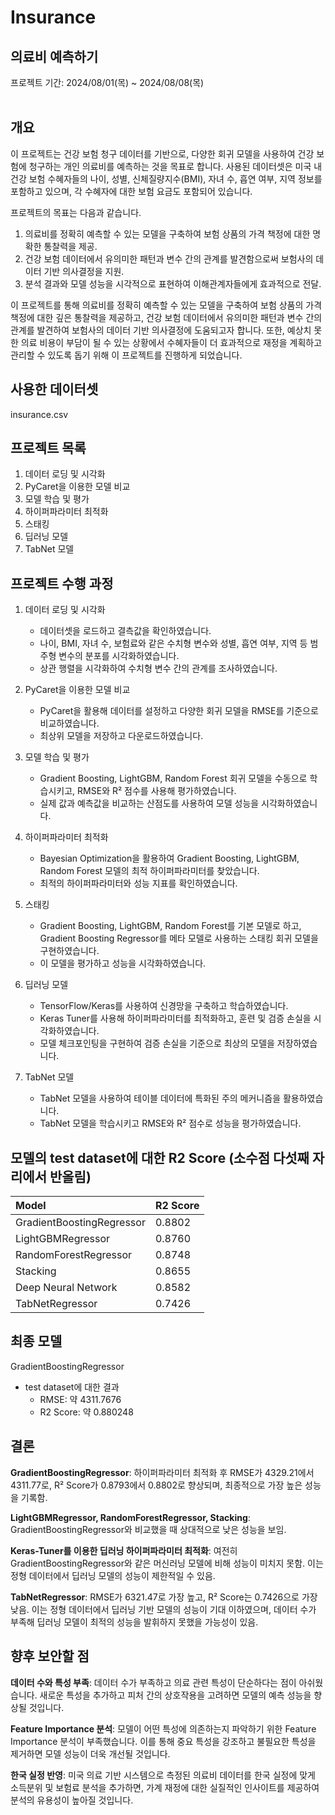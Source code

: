 # Insurance
## 의료비 예측하기
프로젝트 기간: 2024/08/01(목) ~ 2024/08/08(목)  
<br/>
## 개요
이 프로젝트는 건강 보험 청구 데이터를 기반으로, 다양한 회귀 모델을 사용하여 건강 보험에 청구하는 개인 의료비를 예측하는 것을 목표로 합니다. 사용된 데이터셋은 미국 내 건강 보험 수혜자들의 나이, 성별, 신체질량지수(BMI), 자녀 수, 흡연 여부, 지역 정보를 포함하고 있으며, 각 수혜자에 대한 보험 요금도 포함되어 있습니다.  

프로젝트의 목표는 다음과 같습니다.
1. 의료비를 정확히 예측할 수 있는 모델을 구축하여 보험 상품의 가격 책정에 대한 명확한 통찰력을 제공.
2. 건강 보험 데이터에서 유의미한 패턴과 변수 간의 관계를 발견함으로써 보험사의 데이터 기반 의사결정을 지원.
3. 분석 결과와 모델 성능을 시각적으로 표현하여 이해관계자들에게 효과적으로 전달.

이 프로젝트를 통해 의료비를 정확히 예측할 수 있는 모델을 구축하여 보험 상품의 가격 책정에 대한 깊은 통찰력을 제공하고, 건강 보험 데이터에서 유의미한 패턴과 변수 간의 관계를 발견하여 보험사의 데이터 기반 의사결정에 도움되고자 합니다. 또한, 예상치 못한 의료 비용이 부담이 될 수 있는 상황에서 수혜자들이 더 효과적으로 재정을 계획하고 관리할 수 있도록 돕기 위해 이 프로젝트를 진행하게 되었습니다.
<br/>
## 사용한 데이터셋
insurance.csv
<br/>

## 프로젝트 목록
1. 데이터 로딩 및 시각화
2. PyCaret을 이용한 모델 비교
3. 모델 학습 및 평가
4. 하이퍼파라미터 최적화
5. 스태킹
6. 딥러닝 모델
7. TabNet 모델

## 프로젝트 수행 과정
1. 데이터 로딩 및 시각화
    - 데이터셋을 로드하고 결측값을 확인하였습니다.
    - 나이, BMI, 자녀 수, 보험료와 같은 수치형 변수와 성별, 흡연 여부, 지역 등 범주형 변수의 분포를 시각화하였습니다.
    - 상관 행렬을 시각화하여 수치형 변수 간의 관계를 조사하였습니다.

2. PyCaret을 이용한 모델 비교
    - PyCaret을 활용해 데이터를 설정하고 다양한 회귀 모델을 RMSE를 기준으로 비교하였습니다.
    - 최상위 모델을 저장하고 다운로드하였습니다.

3. 모델 학습 및 평가
    - Gradient Boosting, LightGBM, Random Forest 회귀 모델을 수동으로 학습시키고, RMSE와 R² 점수를 사용해 평가하였습니다.
    - 실제 값과 예측값을 비교하는 산점도를 사용하여 모델 성능을 시각화하였습니다.

4. 하이퍼파라미터 최적화
    - Bayesian Optimization을 활용하여 Gradient Boosting, LightGBM, Random Forest 모델의 최적 하이퍼파라미터를 찾았습니다.
    - 최적의 하이퍼파라미터와 성능 지표를 확인하였습니다.

5. 스태킹
    - Gradient Boosting, LightGBM, Random Forest를 기본 모델로 하고, Gradient Boosting Regressor를 메타 모델로 사용하는 스태킹 회귀 모델을 구현하였습니다.
    - 이 모델을 평가하고 성능을 시각화하였습니다.

6. 딥러닝 모델
    - TensorFlow/Keras를 사용하여 신경망을 구축하고 학습하였습니다.
    - Keras Tuner를 사용해 하이퍼파라미터를 최적화하고, 훈련 및 검증 손실을 시각화하였습니다.
    - 모델 체크포인팅을 구현하여 검증 손실을 기준으로 최상의 모델을 저장하였습니다.

7. TabNet 모델
    - TabNet 모델을 사용하여 테이블 데이터에 특화된 주의 메커니즘을 활용하였습니다.
    - TabNet 모델을 학습시키고 RMSE와 R² 점수로 성능을 평가하였습니다.

## 모델의 test dataset에 대한 R2 Score (소수점 다섯째 자리에서 반올림) 
| Model | R2 Score |
|:--------------------------|:-------|
| GradientBoostingRegressor | 0.8802 |
| LightGBMRegressor         | 0.8760 |
| RandomForestRegressor     | 0.8748 |
| Stacking                  | 0.8655 |
| Deep Neural Network       | 0.8582 |
| TabNetRegressor           | 0.7426 |

## 최종 모델
GradientBoostingRegressor
- test dataset에 대한 결과
  - RMSE: 약 4311.7676
  - R2 Score: 약 0.880248

## 결론
**GradientBoostingRegressor**: 하이퍼파라미터 최적화 후 RMSE가 4329.21에서 4311.77로, R² Score가 0.8793에서 0.8802로 향상되며, 최종적으로 가장 높은 성능을 기록함.

**LightGBMRegressor, RandomForestRegressor, Stacking**: GradientBoostingRegressor와 비교했을 때 상대적으로 낮은 성능을 보임.

**Keras-Tuner를 이용한 딥러닝 하이퍼파라미터 최적화**: 여전히 GradientBoostingRegressor와 같은 머신러닝 모델에 비해 성능이 미치지 못함. 이는 정형 데이터에서 딥러닝 모델의 성능이 제한적일 수 있음.

**TabNetRegressor**: RMSE가 6321.47로 가장 높고, R² Score는 0.7426으로 가장 낮음. 이는 정형 데이터에서 딥러닝 기반 모델의 성능이 기대 이하였으며, 데이터 수가 부족해 딥러닝 모델이 최적의 성능을 발휘하지 못했을 가능성이 있음.

## 향후 보안할 점
**데이터 수와 특성 부족**: 데이터 수가 부족하고 의료 관련 특성이 단순하다는 점이 아쉬웠습니다. 새로운 특성을 추가하고 피처 간의 상호작용을 고려하면 모델의 예측 성능을 향상될 것입니다.

**Feature Importance 분석**: 모델이 어떤 특성에 의존하는지 파악하기 위한 Feature Importance 분석이 부족했습니다. 이를 통해 중요 특성을 강조하고 불필요한 특성을 제거하면 모델 성능이 더욱 개선될 것입니다.

**한국 실정 반영**: 미국 의료 기반 시스템으로 측정된 의료비 데이터를 한국 실정에 맞게 소득분위 및 보험료 분석을 추가하면, 가계 재정에 대한 실질적인 인사이트를 제공하여 분석의 유용성이 높아질 것입니다.
